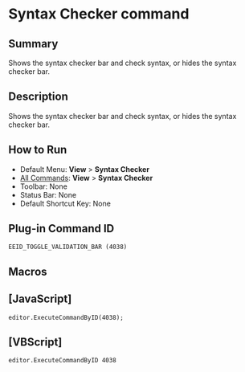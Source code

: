 # Syntax Checker command

## Summary

Shows the syntax checker bar and check syntax, or hides the syntax checker bar.

## Description

Shows the syntax checker bar and check syntax, or hides the syntax checker bar.

## How to Run

- Default Menu: **View** \> **Syntax Checker**
- [All Commands](../tools/all_commands): **View** >
**Syntax Checker**
- Toolbar: None
- Status Bar: None
- Default Shortcut Key: None

## Plug-in Command ID

```
EEID_TOGGLE_VALIDATION_BAR (4038)```

## Macros

## \[JavaScript\]

```
editor.ExecuteCommandByID(4038);
```

## \[VBScript\]

```
editor.ExecuteCommandByID 4038
```
